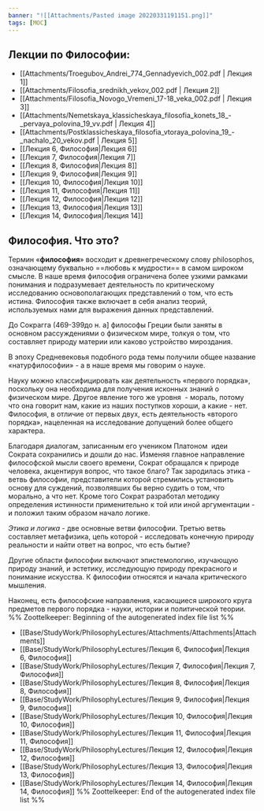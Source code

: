 ```yaml
---
banner: "![[Attachments/Pasted image 20220331191151.png]]"
tags: [MOC]
---
```


## Лекции по Философии:

-   [[Attachments/Troegubov_Andrei_774_Gennadyevich_002.pdf | Лекция 1]]
-   [[Attachments/Filosofia_srednikh_vekov_002.pdf | Лекция 2]]
-   [[Attachments/Filosofia_Novogo_Vremeni_17-18_veka_002.pdf | Лекция 3]]
-   [[Attachments/Nemetskaya_klassicheskaya_filosofia_konets_18_-_pervaya_polovina_19_vv.pdf | Лекция 4]]
-   [[Attachments/Postklassicheskaya_filosofia_vtoraya_polovina_19_-_nachalo_20_vekov.pdf | Лекция 5]]
-   [[Лекция 6, Философия|Лекция 6]]
-   [[Лекция 7, Философия|Лекция 7]]
-   [[Лекция 8, Философия|Лекция 8]]
- [[Лекция 9, Философия|Лекция 9]]
-   [[Лекция 10, Философия|Лекция 10]]
-   [[Лекция 11, Философия|Лекция 11]]
-   [[Лекция 12, Философия|Лекция 12]]
-   [[Лекция 13, Философия|Лекция 13]]
-   [[Лекция 14, Философия|Лекция 14]]
## Философия. Что это?

Термин «**философия**» восходит к древнегреческому слову philosophos, означающему буквально ==любовь к мудрости== в самом широком смысле. В наше время философия ограничена более узкими рамками понимания и подразумевает деятельность по критическому исследованию основополагающих представлений о том, что есть истина. Философия также включает в себя анализ теорий, используемых нами для выражения данных представлений.

До Сокрагга (469-399до н. а] философы Греции были заняты в основном рассуждениями о физическом мире, толкуя о том, что составляет природу материи или каково устройство мироздания.

В эпоху Средневековья подобного рода темы получили общее название «натурфилософии» - а в наше время мы говорим о науке.

Науку можно классифицировать как деятельность «первого порядка», поскольку она необходима для получения исконных знаний о физическом мире. Другое явление того же уровня  - мораль, потому что она говорит нам, какие из наших поступков хороши, а какие - нет. Философия, в отличие от первых двух, есть деятельность «второго порядка», нацеленная на исследование допущений более общего характера.

Благодаря диалогам, записанным его учеником Платоном  идеи Сократа сохранились и дошли до нас. Изменяя главное направление философской мысли своего времени, Сократ обращался к природе человека, акцентируя вопрос, что такое благо? Так зародилась этика - ветвь философии, представители которой стремились установить основу для суждений, позволявших бы верно судить о том, что морально, а что нет. Кроме того Сократ разработал методику определения истинности применительно к той или иной аргументации - и положил таким образом начало логике.

_Этика и логика_ - две основные ветви философии. Третью ветвь составляет метафизика, цепь которой - исследовать конечную природу реальности и найти ответ на вопрос, что есть бытие?

Другие области философии включают эпистемологию, изучающую природу знаний, и эстетику, исследующую природу прекрасного и понимание искусства. К философии относятся и начала критического мышления.

Наконец, есть философские направления, касающиеся широкого круга предметов первого порядка - науки, истории и политической теории.
%% Zoottelkeeper: Beginning of the autogenerated index file list  %%
-  [[Base/StudyWork/PhilosophyLectures/Attachments/Attachments|Attachments]]
-  [[Base/StudyWork/PhilosophyLectures/Лекция 6, Философия|Лекция 6, Философия]]
-  [[Base/StudyWork/PhilosophyLectures/Лекция 7, Философия|Лекция 7, Философия]]
-  [[Base/StudyWork/PhilosophyLectures/Лекция 8, Философия|Лекция 8, Философия]]
-  [[Base/StudyWork/PhilosophyLectures/Лекция 9, Философия|Лекция 9, Философия]]
-  [[Base/StudyWork/PhilosophyLectures/Лекция 10, Философия|Лекция 10, Философия]]
-  [[Base/StudyWork/PhilosophyLectures/Лекция 11, Философия|Лекция 11, Философия]]
-  [[Base/StudyWork/PhilosophyLectures/Лекция 12, Философия|Лекция 12, Философия]]
-  [[Base/StudyWork/PhilosophyLectures/Лекция 13, Философия|Лекция 13, Философия]]
-  [[Base/StudyWork/PhilosophyLectures/Лекция 14, Философия|Лекция 14, Философия]]
%% Zoottelkeeper: End of the autogenerated index file list  %%
